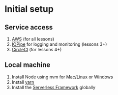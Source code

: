 # Initial setup

## Service access

1. [AWS](https://aws.amazon.com/) (for all lessons)
1. [IOPipe](https://www.iopipe.com/) for logging and monitoring (lessons 3+)
1. [CircleCI](https://circleci.com/) (for lessons 4+)

## Local machine

1. Install Node using nvm for [Mac/Linux](https://github.com/nvm-sh/nvm) or [Windows](https://github.com/coreybutler/nvm-windows)
1. Install [yarn](https://yarnpkg.com/en/docs/install)
1. Install the [Serverless Framework](https://serverless.com/framework/docs/providers/aws/guide/installation/) globally
